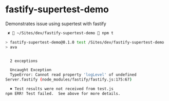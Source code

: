# fastify-supertest-demo

Demonstrates issue using supertest with fastify

```bash
 ✘  ~/Sites/dev/fastify-supertest-demo  npm t

> fastify-supertest-demo@0.1.0 test /Sites/dev/fastify-supertest-demo
> ava


  2 exceptions

  Uncaught Exception
  TypeError: Cannot read property 'logLevel' of undefined
Server.fastify (node_modules/fastify/fastify.js:175:67)

  ✖ Test results were not received from test.js
npm ERR! Test failed.  See above for more details.
```
